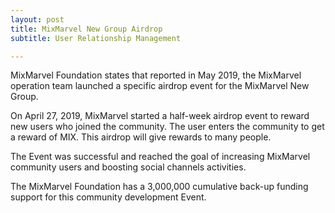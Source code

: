 ```yaml
---
layout: post
title: MixMarvel New Group Airdrop  
subtitle: User Relationship Management

---
```


MixMarvel Foundation states that reported in May 2019, the MixMarvel operation team launched a specific airdrop event for the MixMarvel New Group.

On April 27, 2019, MixMarvel started a half-week airdrop event to reward new users who joined the community. The user enters the community to get a reward of MIX. This airdrop will give rewards to many people. 

The Event was successful and reached the goal of increasing MixMarvel community users and boosting social channels activities.

The MixMarvel Foundation has a 3,000,000 cumulative back-up funding support for this community development Event. 

